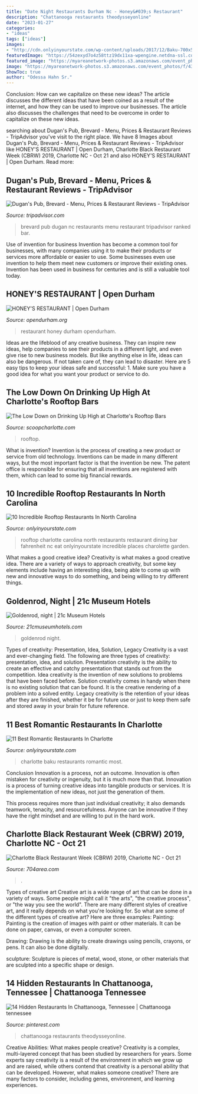 ```yaml
---
title: "Date Night Restaurants Durham Nc - Honey&#039;s Restaurant"
description: "Chattanooga restaurants theodysseyonline"
date: "2023-01-27"
categories:
- "ideas"
tags: ["ideas"]
images:
- "http://cdn.onlyinyourstate.com/wp-content/uploads/2017/12/Baku-700x525.jpg"
featuredImage: "https://54zexyd7o4z58ttz19dx11xa-wpengine.netdna-ssl.com/wp-content/uploads/2020/06/101069701_270371571037563_7459462954463789056_n-600x600.jpg"
featured_image: "https://myareanetwork-photos.s3.amazonaws.com/event_photos/f/435480_1571077635.jpg"
image: "https://myareanetwork-photos.s3.amazonaws.com/event_photos/f/435480_1571077635.jpg"
ShowToc: true
author: "Odessa Hahn Sr."
---
```



Conclusion: How can we capitalize on these new ideas?
The article discusses the different ideas that have been coined as a result of the internet, and how they can be used to improve our businesses. The article also discusses the challenges that need to be overcome in order to capitalize on these new ideas.

	

		
searching about Dugan&#039;s Pub, Brevard - Menu, Prices &amp; Restaurant Reviews - TripAdvisor you've visit to the right place. We have 8 Images about Dugan&#039;s Pub, Brevard - Menu, Prices &amp; Restaurant Reviews - TripAdvisor like HONEY&#039;S RESTAURANT | Open Durham, Charlotte Black Restaurant Week (CBRW) 2019, Charlotte NC - Oct 21 and also HONEY&#039;S RESTAURANT | Open Durham. Read more:
		
    
## Dugan&#039;s Pub, Brevard - Menu, Prices &amp; Restaurant Reviews - TripAdvisor

<img loading=lazy src="http://media-cdn.tripadvisor.com/media/photo-s/02/d7/14/c1/dugan-s-pub.jpg" onerror="this.onerror=null;this.src='https://tse3.mm.bing.net/th?id=OIP.qToODeanDH-YaaDzOV8i7QHaEu&amp;pid=15.1';" alt="Dugan&#039;s Pub, Brevard - Menu, Prices &amp; Restaurant Reviews - TripAdvisor">

_Source: tripadvisor.com_

>brevard pub dugan nc restaurants menu restaurant tripadvisor ranked bar. 

	

Use of invention for business
Invention has become a common tool for businesses, with many companies using it to make their products or services more affordable or easier to use. Some businesses even use invention to help them meet new customers or improve their existing ones. Invention has been used in business for centuries and is still a valuable tool today.

    
## HONEY&#039;S RESTAURANT | Open Durham

<img loading=lazy src="https://opendurham.org/sites/default/files/images/u287/IMG_1035.jpg" onerror="this.onerror=null;this.src='https://tse3.mm.bing.net/th?id=OIP.a9IrtPT3PKg5z25q4FnfMQHaJ4&amp;pid=15.1';" alt="HONEY&#039;S RESTAURANT | Open Durham">

_Source: opendurham.org_

>restaurant honey durham opendurham. 

	

Ideas are the lifeblood of any creative business. They can inspire new ideas, help companies to see their products in a different light, and even give rise to new business models. But like anything else in life, ideas can also be dangerous. If not taken care of, they can lead to disaster. Here are 5 easy tips to keep your ideas safe and successful: 1. Make sure you have a good idea for what you want your product or service to do.

    
## The Low Down On Drinking Up High At Charlotte&#039;s Rooftop Bars

<img loading=lazy src="https://54zexyd7o4z58ttz19dx11xa-wpengine.netdna-ssl.com/wp-content/uploads/2020/06/101069701_270371571037563_7459462954463789056_n-600x600.jpg" onerror="this.onerror=null;this.src='https://tse3.mm.bing.net/th?id=OIP.Qv-MrrGRM2kEmoJRBskXHAHaHa&amp;pid=15.1';" alt="The Low Down on Drinking Up High at Charlotte&#039;s Rooftop Bars">

_Source: scoopcharlotte.com_

>rooftop. 

	

What is invention?
Invention is the process of creating a new product or service from old technology. Inventions can be made in many different ways, but the most important factor is that the invention be new. 
The patent office is responsible for ensuring that all inventions are registered with them, which can lead to some big financial rewards.

    
## 10 Incredible Rooftop Restaurants In North Carolina

<img loading=lazy src="http://cdn.onlyinyourstate.com/wp-content/uploads/2016/03/o-106-700x525.jpg" onerror="this.onerror=null;this.src='https://tse2.mm.bing.net/th?id=OIP.SLrgiFrfx4YrzyV6Im2KEQHaFj&amp;pid=15.1';" alt="10 Incredible Rooftop Restaurants In North Carolina">

_Source: onlyinyourstate.com_

>rooftop charlotte carolina north restaurants restaurant dining bar fahrenheit nc eat onlyinyourstate incredible places charolette garden. 

	

What makes a good creative idea?
Creativity is what makes a good creative idea. There are a variety of ways to approach creativity, but some key elements include having an interesting idea, being able to come up with new and innovative ways to do something, and being willing to try different things.

    
## Goldenrod, Night | 21c Museum Hotels

<img loading=lazy src="https://www.21cmuseumhotels.com/wp-content/uploads/2020/04/Goldenrod-night.jpg" onerror="this.onerror=null;this.src='https://tse3.mm.bing.net/th?id=OIP.XMRQtHAS8zPqEPuWaBrG_QHaFj&amp;pid=15.1';" alt="Goldenrod, night | 21c Museum Hotels">

_Source: 21cmuseumhotels.com_

>goldenrod night. 

	

Types of creativity: Presentation, Idea, Solution, Legacy
Creativity is a vast and ever-changing field. The following are three types of creativity: presentation, idea, and solution. Presentation creativity is the ability to create an effective and catchy presentation that stands out from the competition. Idea creativity is the invention of new solutions to problems that have been faced before. Solution creativity comes in handy when there is no existing solution that can be found. It is the creative rendering of a problem into a solved entity. Legacy creativity is the retention of your ideas after they are finished, whether it be for future use or just to keep them safe and stored away in your brain for future reference.

    
## 11 Best Romantic Restaurants In Charlotte

<img loading=lazy src="http://cdn.onlyinyourstate.com/wp-content/uploads/2017/12/Baku-700x525.jpg" onerror="this.onerror=null;this.src='https://tse3.mm.bing.net/th?id=OIP.HUnccP6OdqUwt2U85yw6rAHaFj&amp;pid=15.1';" alt="11 Best Romantic Restaurants In Charlotte">

_Source: onlyinyourstate.com_

>charlotte baku restaurants romantic most. 

	

Conclusion
Innovation is a process, not an outcome.
Innovation is often mistaken for creativity or ingenuity, but it is much more than that. Innovation is a process of turning creative ideas into tangible products or services. It is the implementation of new ideas, not just the generation of them.

This process requires more than just individual creativity; it also demands teamwork, tenacity, and resourcefulness. Anyone can be innovative if they have the right mindset and are willing to put in the hard work.

    
## Charlotte Black Restaurant Week (CBRW) 2019, Charlotte NC - Oct 21

<img loading=lazy src="https://myareanetwork-photos.s3.amazonaws.com/event_photos/f/435480_1571077635.jpg" onerror="this.onerror=null;this.src='https://tse3.mm.bing.net/th?id=OIP.ozNeYc_pM0KGWeeynlYtpgHaJl&amp;pid=15.1';" alt="Charlotte Black Restaurant Week (CBRW) 2019, Charlotte NC - Oct 21">

_Source: 704area.com_

>. 

	

Types of creative art
Creative art is a wide range of art that can be done in a variety of ways. Some people might call it "the arts", "the creative process", or "the way you see the world". There are many different styles of creative art, and it really depends on what you're looking for. So what are some of the different types of creative art? Here are three examples: 
Painting: Painting is the creation of images with paint or other materials. It can be done on paper, canvas, or even a computer screen.

Drawing: Drawing is the ability to create drawings using pencils, crayons, or pens. It can also be done digitally.

 sculpture: Sculpture is pieces of metal, wood, stone, or other materials that are sculpted into a specific shape or design.

    
## 14 Hidden Restaurants In Chattanooga, Tennessee | Chattanooga Tennessee

<img loading=lazy src="https://i.pinimg.com/736x/0d/cb/92/0dcb926a28461cbe1ee074ac4fdb2f56.jpg" onerror="this.onerror=null;this.src='https://tse4.mm.bing.net/th?id=OIP.D4tgck0K5dwmWtZ_Ppry0gHaJ4&amp;pid=15.1';" alt="14 Hidden Restaurants In Chattanooga, Tennessee | Chattanooga tennessee">

_Source: pinterest.com_

>chattanooga restaurants theodysseyonline. 

	

Creative Abilities: What makes people creative?
Creativity is a complex, multi-layered concept that has been studied by researchers for years. Some experts say creativity is a result of the environment in which we grow up and are raised, while others contend that creativity is a personal ability that can be developed. However, what makes someone creative? There are many factors to consider, including genes, environment, and learning experiences.


